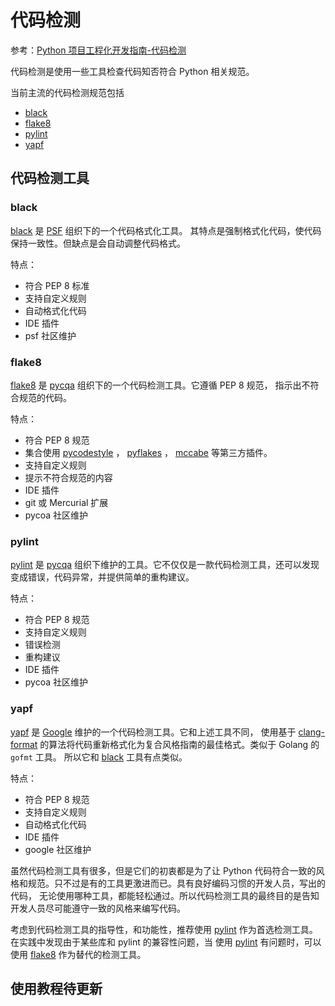 # 代码检测

参考：[Python 项目工程化开发指南-代码检测](https://pyloong.github.io/pythonic-project-guidelines/guidelines/project_management/code_lint/)


代码检测是使用一些工具检查代码知否符合 Python 相关规范。

当前主流的代码检测规范包括

- [black](https://github.com/psf/black)
- [flake8](https://flake8.pycqa.org/)
- [pylint](https://www.pylint.org/)
- [yapf](https://github.com/google/yapf/)

## 代码检测工具

### black

[black](https://github.com/psf/black) 是 [PSF](https://www.python.org/psf/github/) 组织下的一个代码格式化工具。
其特点是强制格式化代码，使代码保持一致性。但缺点是会自动调整代码格式。

特点：

- 符合 PEP 8 标准
- 支持自定义规则
- 自动格式化代码
- IDE 插件
- psf 社区维护

### flake8

[flake8](https://flake8.pycqa.org/) 是 [pycqa](http://meta.pycqa.org/) 组织下的一个代码检测工具。它遵循 PEP 8 规范，
指示出不符合规范的代码。

特点：

- 符合 PEP 8 规范
- 集合使用 [pycodestyle](https://github.com/PyCQA/pycodestyle) ， [pyflakes](https://github.com/PyCQA/pyflakes) ， [mccabe](https://github.com/PyCQA/mccabe) 等第三方插件。
- 支持自定义规则
- 提示不符合规范的内容
- IDE 插件
- git 或 Mercurial 扩展
- pycoa 社区维护

### pylint

[pylint](https://www.pylint.org/) 是 [pycqa](http://meta.pycqa.org/) 组织下维护的工具。它不仅仅是一款代码检测工具，还可以发现变成错误，代码异常，并提供简单的重构建议。

特点：

- 符合 PEP 8 规范
- 支持自定义规则
- 错误检测
- 重构建议
- IDE 插件
- pycoa 社区维护

### yapf

[yapf](https://github.com/google/yapf/) 是 [Google](https://opensource.google/) 维护的一个代码检测工具。它和上述工具不同，
使用基于 [clang-format](https://clang.llvm.org/docs/ClangFormat.html) 的算法将代码重新格式化为复合风格指南的最佳格式。类似于 Golang 的 `gofmt` 工具。
所以它和 [black](https://github.com/psf/black) 工具有点类似。

特点：

- 符合 PEP 8 规范
- 支持自定义规则
- 自动格式化代码
- IDE 插件
- google 社区维护

虽然代码检测工具有很多，但是它们的初衷都是为了让 Python 代码符合一致的风格和规范。只不过是有的工具更激进而已。具有良好编码习惯的开发人员，写出的代码，
无论使用哪种工具，都能轻松通过。所以代码检测工具的最终目的是告知开发人员尽可能遵守一致的风格来编写代码。

考虑到代码检测工具的指导性，和功能性，推荐使用 [pylint](https://www.pylint.org/) 作为首选检测工具。在实践中发现由于某些库和 pylint 的兼容性问题，当
使用 [pylint](https://www.pylint.org/) 有问题时，可以使用 [flake8](https://flake8.pycqa.org/)  作为替代的检测工具。

## 使用教程待更新
